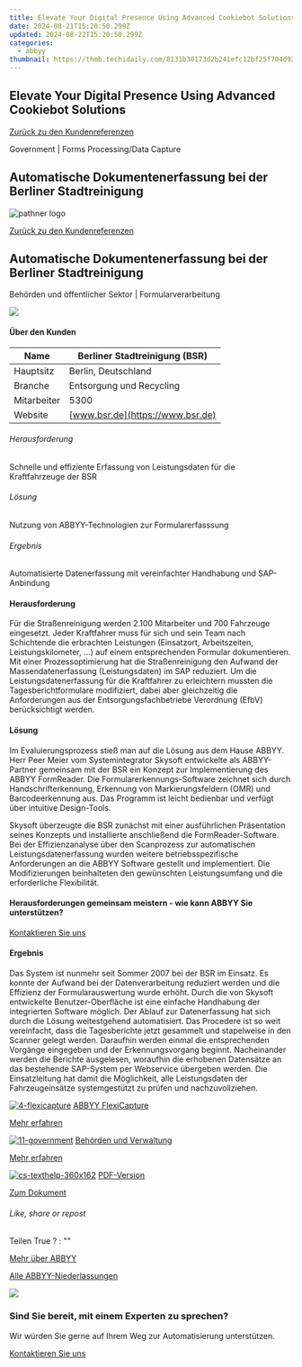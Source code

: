 ```yaml
---
title: Elevate Your Digital Presence Using Advanced Cookiebot Solutions
date: 2024-08-21T15:20:50.299Z
updated: 2024-08-22T15:20:50.299Z
categories:
  - abbyy
thumbnail: https://thmb.techidaily.com/8131b30173d2b241efc12bf25f704d9229322eedc156666a853f82f3e47dee0b.jpg
---
```


## Elevate Your Digital Presence Using Advanced Cookiebot Solutions

[Zurück zu den Kundenreferenzen](https://tools.techidaily.com/abbyy/products/)

Government | Forms Processing/Data Capture

## Automatische Dokumentenerfassung bei der Berliner Stadtreinigung

![pathner logo](https://content.abbyy.com/-/media/project/abbyy/abbyy/logos-white/de/71949.png?h=40&iar=0&w=120)

[Zurück zu den Kundenreferenzen](https://tools.techidaily.com/abbyy/products/)

## Automatische Dokumentenerfassung bei der Berliner Stadtreinigung

Behörden und öffentlicher Sektor | Formularverarbeitung 

![](https://static1.abbyy.com/abbyycommedia/15248/4208e_images_cs_bankstream556x303.png) 

#### Über den Kunden

| Name        | Berliner Stadtreinigung (BSR)    |
| ----------- | -------------------------------- |
| Hauptsitz   | Berlin, Deutschland              |
| Branche     | Entsorgung und Recycling         |
| Mitarbeiter | 5300                             |
| Website     | [www.bsr.de](https://www.bsr.de) |

###### Herausforderung

Schnelle und effiziente Erfassung von Leistungsdaten für die Kraftfahrzeuge der BSR  

###### Lösung

Nutzung von ABBYY-Technologien zur Formularerfasssung  

###### Ergebnis

Automatisierte Datenerfassung mit vereinfachter Handhabung und SAP-Anbindung  

#### Herausforderung

Für die Straßenreinigung werden 2.100 Mitarbeiter und 700 Fahrzeuge eingesetzt. Jeder Kraftfahrer muss für sich und sein Team nach Schichtende die erbrachten Leistungen (Einsatzort, Arbeitszeiten, Leistungskilometer, …) auf einem entsprechenden Formular dokumentieren. Mit einer Prozessoptimierung hat die Straßenreinigung den Aufwand der Massendatenerfassung (Leistungsdaten) im SAP reduziert. Um die Leistungsdatenerfassung für die Kraftfahrer zu erleichtern mussten die Tagesberichtformulare modifiziert, dabei aber gleichzeitig die Anforderungen aus der Entsorgungsfachbetriebe Verordnung (EfbV) berücksichtigt werden.

#### Lösung

Im Evaluierungsprozess stieß man auf die Lösung aus dem Hause ABBYY. Herr Peer Meier vom Systemintegrator Skysoft entwickelte als ABBYY-Partner gemeinsam mit der BSR ein Konzept zur Implementierung des ABBYY FormReader. Die Formularerkennungs-Software zeichnet sich durch Handschrifterkennung, Erkennung von Markierungsfeldern (OMR) und Barcodeerkennung aus. Das Programm ist leicht bedienbar und verfügt über intuitive Design-Tools.

Skysoft überzeugte die BSR zunächst mit einer ausführlichen Präsentation seines Konzepts und installierte anschließend die FormReader-Software. Bei der Effizienzanalyse über den Scanprozess zur automatischen Leistungsdatenerfassung wurden weitere betriebsspezifische Anforderungen an die ABBYY Software gestellt und implementiert. Die Modifizierungen beinhalteten den gewünschten Leistungsumfang und die erforderliche Flexibilität.

#### Herausforderungen gemeinsam meistern - wie kann ABBYY Sie unterstützen?  

[Kontaktieren Sie uns](https://tools.techidaily.com/abbyy/products/) 

#### Ergebnis

Das System ist nunmehr seit Sommer 2007 bei der BSR im Einsatz. Es konnte der Aufwand bei der Datenverarbeitung reduziert werden und die Effizienz der Formularauswertung wurde erhöht. Durch die von Skysoft entwickelte Benutzer-Oberfläche ist eine einfache Handhabung der integrierten Software möglich. Der Ablauf zur Datenerfassung hat sich durch die Lösung weitestgehend automatisiert. Das Procedere ist so weit vereinfacht, dass die Tagesberichte jetzt gesammelt und stapelweise in den Scanner gelegt werden. Daraufhin werden einmal die entsprechenden Vorgänge eingegeben und der Erkennungsvorgang beginnt. Nacheinander werden die Berichte ausgelesen, woraufhin die erhobenen Datensätze an das bestehende SAP-System per Webservice übergeben werden. Die Einsatzleitung hat damit die Möglichkeit, alle Leistungsdaten der Fahrzeugeinsätze systemgestützt zu prüfen und nachzuvollziehen.

[![4-flexicapture](https://static2.abbyy.com/abbyycommedia/21380/4-flexicapture.jpg)](https://tools.techidaily.com/abbyy/products/) [ABBYY FlexiCapture](https://tools.techidaily.com/abbyy/products/) 

[Mehr erfahren](https://tools.techidaily.com/abbyy/products/) 

[![11-government](https://static2.abbyy.com/abbyycommedia/14361/11-government.jpg)](https://tools.techidaily.com/abbyy/products/) [Behörden und Verwaltung](https://tools.techidaily.com/abbyy/products/) 

[Mehr erfahren](https://tools.techidaily.com/abbyy/products/) 

[![cs-texthelp-360x162](https://static2.abbyy.com/abbyycommedia/15361/cs-texthelp-360x162.jpg)](https://static1.abbyy.com/abbyycommedia/7989/fallstudie-bsr-abfallwirtschaft-de.pdf "PDF-Version") [PDF-Version](https://static1.abbyy.com/abbyycommedia/7989/fallstudie-bsr-abfallwirtschaft-de.pdf "PDF-Version") 

[Zum Dokument](https://static1.abbyy.com/abbyycommedia/7989/fallstudie-bsr-abfallwirtschaft-de.pdf "PDF-Version") 

###### Like, share or repost

Teilen  True ?  : "" 

[Mehr über ABBYY](https://tools.techidaily.com/abbyy/products/) 

[Alle ABBYY-Niederlassungen](https://tools.techidaily.com/abbyy/products/) 

<!-- affiliate ads begin -->
<a href="https://shop.copernic.com/order/checkout.php?PRODS=41033091&QTY=1&AFFILIATE=108875&CART=1"><img src="https://secure.2checkout.com/images/merchant/8d30aa96e72440759f74bd2306c1fa3d/Copernic-2023-Affiliate-728x90-Advanced.png" border="0"></a>
<!-- affiliate ads end -->
### Sind Sie bereit, mit einem Experten zu sprechen?

Wir würden Sie gerne auf Ihrem Weg zur Automatisierung unterstützen.

[Kontaktieren Sie uns](https://tools.techidaily.com/abbyy/products/)

<ins class="adsbygoogle"
     style="display:block"
     data-ad-format="autorelaxed"
     data-ad-client="ca-pub-7571918770474297"
     data-ad-slot="1223367746"></ins>



<ins class="adsbygoogle"
     style="display:block"
     data-ad-client="ca-pub-7571918770474297"
     data-ad-slot="8358498916"
     data-ad-format="auto"
     data-full-width-responsive="true"></ins>
